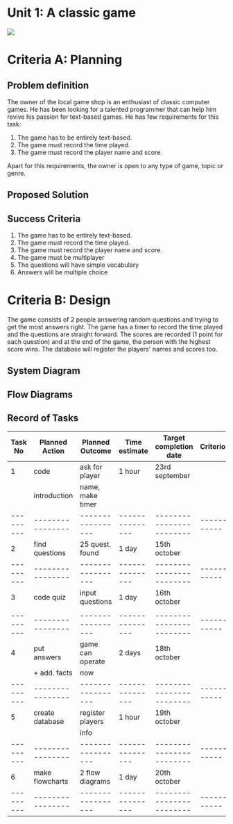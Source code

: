 # Unit 1: A classic game 
![](game.gif)

# Criteria A: Planning

## Problem definition

The owner of the local game shop is an enthusiast of classic computer games. He has been looking for a talented programmer that can help him revive his passion for text-based games. He has few requirements for this task:

1. The game has to be entirely text-based.
2. The game must record the time played.
3. The game must record the player name and score.

Apart for this requirements, the owner is open to any type of game, topic or genre.

## Proposed Solution

## Success Criteria
1. The game has to be entirely text-based.
2. The game must record the time played.
3. The game must record the player name and score.
4. The game must be multiplayer
5. The questions will have simple vocabulary
6. Answers will be multiple choice

# Criteria B: Design
The game consists of 2 people answering random questions and trying to get the most answers right.
The game has a timer to record the time played and the questions are straight forward. 
The scores are recorded (1 point for each question) and at the end of the game, the person with the highest score
wins.
The database will register the players' names and scores too.

## System Diagram

## Flow Diagrams

## Record of Tasks
| Task No | Planned Action | Planned Outcome | Time estimate | Target completion date | Criterion |
|---------|----------------|-----------------|---------------|------------------------|-----------|
| 1       |     code       |  ask for player |     1 hour    |     23rd september     |           |
|         | introduction   | name, make timer|               |                        |           |
|---------|----------------|-----------------|---------------|------------------------|-----------|
| 2       | find questions | 25 quest. found |    1 day      |     15th october       |           |  
|---------|----------------|-----------------|---------------|------------------------|-----------|
| 3       | code quiz      | input questions |    1 day      |      16th october      |           |                                                                                                   
|         |                |                 |               |                        |           |
|---------|----------------|-----------------|---------------|------------------------|-----------|                    
| 4       |  put answers   | game can operate|    2 days     |      18th october      |           |
|         |  + add. facts  |   now           |               |                        |           |
|---------|----------------|-----------------|---------------|------------------------|-----------|
| 5       | create database| register players|    1 hour     |       19th october     |           |
|         |                |  info           |               |                        |           |
|---------|----------------|-----------------|---------------|------------------------|-----------|
| 6       | make flowcharts| 2 flow diagrams |    1 day      |      20th october      |           |
|---------|----------------|-----------------|---------------|------------------------|-----------|
